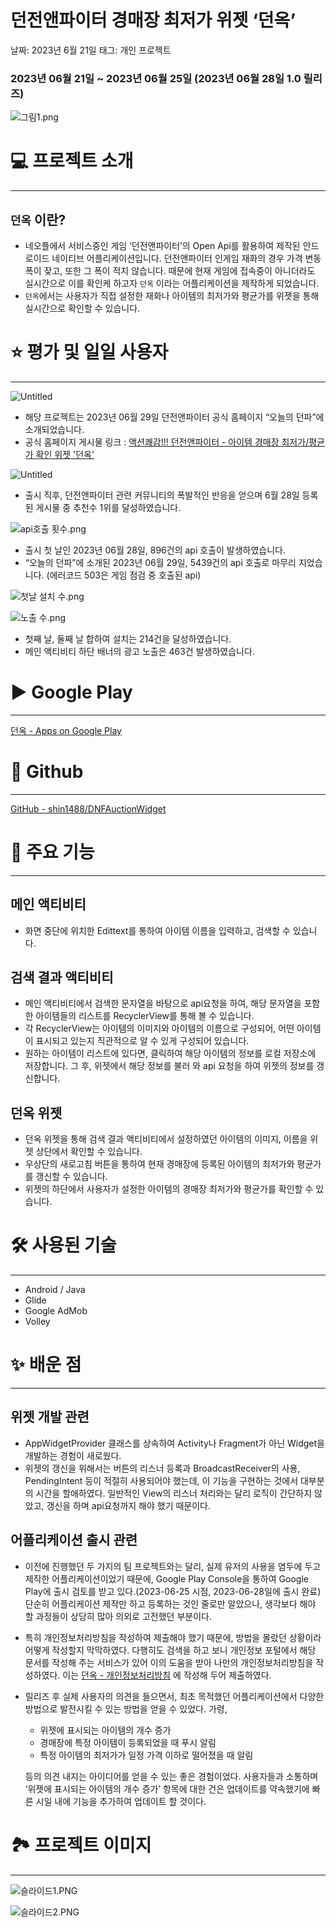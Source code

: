 # 던전앤파이터 경매장 최저가 위젯 ‘던옥’

날짜: 2023년 6월 21일
태그: 개인 프로젝트

### 2023년 06월 21일 ~ 2023년 06월 25일 (2023년 06월 28일 1.0 릴리즈)

![그림1.png](./readme/icon_logo.png)

# 💻 프로젝트 소개

---

## `던옥` 이란?

- 네오플에서 서비스중인 게임 ‘던전앤파이터’의 Open Api를 활용하여 제작된 안드로이드 네이티브 어플리케이션입니다. 던전앤파이터 인게임 재화의 경우 가격 변동폭이 잦고, 또한 그 폭이 적지 않습니다. 때문에 현재 게임에 접속중이 아니더라도 실시간으로 이를 확인케 하고자 `던옥` 이라는 어플리케이션을 제작하게 되었습니다.
- `던옥`에서는 사용자가 직접 설정한 재화나 아이템의 최저가와 평균가를 위젯을 통해 실시간으로 확인할 수 있습니다.

# ⭐ 평가 및 일일 사용자

---

![Untitled](./readme/Untitled.png)

- 해당 프로젝트는 2023년 06월 29일 던전앤파이터 공식 홈페이지 “오늘의 던파”에 소개되었습니다.
- 공식 홈페이지 게시물 링크 : [액션쾌감!!! 던전앤파이터 - 아이템 경매장 최저가/평균가 확인 위젯 '던옥'](https://df.nexon.com/df/community/dnfboard?title_type=3&view_type=all&mode=view&no=2818761&job=99&grow_type=0)

![Untitled](./readme/Untitled%201.png)

- 출시 직후, 던전앤파이터 관련 커뮤니티의 폭발적인 반응을 얻으며 6월 28일 등록된 게시물 중 추천수 1위를 달성하였습니다.

![api호출 횟수.png](./readme/api_count.png)

- 출시 첫 날인 2023년 06월 28일, 896건의 api 호출이 발생하였습니다.
- “오늘의 던파”에 소개된 2023년 06월 29일, 5439건의 api 호출로 마무리 지었습니다. (에러코드 503은 게임 점검 중 호출된 api)

![첫날 설치 수.png](./readme/install_count.png)

![노출 수.png](./readme/ad_view.png)

- 첫째 날, 둘째 날 합하여 설치는 214건을 달성하였습니다.
- 메인 액티비티 하단 배너의 광고 노출은 463건 발생하였습니다.

# ▶️ Google Play

---

[던옥 - Apps on Google Play](https://play.google.com/store/apps/details?id=com.shin.dnfauctionwidget)

# 🐙 Github

---

[GitHub - shin1488/DNFAuctionWidget](https://github.com/shin1488/DNFAuctionWidget)

# 📝 주요 기능

---

## 메인 액티비티

- 화면 중단에 위치한 Edittext를 통하여 아이템 이름을 입력하고, 검색할 수 있습니다.

## 검색 결과 액티비티

- 메인 액티비티에서 검색한 문자열을 바탕으로 api요청을 하여, 해당 문자열을 포함한 아이템들의 리스트를 RecyclerView를 통해 볼 수 있습니다.
- 각 RecyclerView는 아이템의 이미지와 아이템의 이름으로 구성되어, 어떤 아이템이 표시되고 있는지 직관적으로 알 수 있게 구성되어 있습니다.
- 원하는 아이템이 리스트에 있다면, 클릭하여 해당 아이템의 정보를 로컬 저장소에 저장합니다. 그 후, 위젯에서 해당 정보를 불러 와 api 요청을 하여 위젯의 정보를 갱신합니다.

## 던옥 위젯

- 던옥 위젯을 통해 검색 결과 액티비티에서 설정하였던 아이템의 이미지, 이름을 위젯 상단에서 확인할 수 있습니다.
- 우상단의 새로고침 버튼을 통하여 현재 경매장에 등록된 아이템의 최저가와 평균가를 갱신할 수 있습니다.
- 위젯의 하단에서 사용자가 설정한 아이템의 경매장 최저가와 평균가를 확인할 수 있습니다.

# 🛠 사용된 기술

---

- Android / Java
- Glide
- Google AdMob
- Volley

# ✨ 배운 점

---

## 위젯 개발 관련

- AppWidgetProvider 클래스를 상속하여 Activity나 Fragment가 아닌 Widget을 개발하는 경험이 새로웠다.
- 위젯의 갱신을 위해서는 버튼의 리스너 등록과 BroadcastReceiver의 사용, PendingIntent 등이 적절히 사용되어야 했는데, 이 기능을 구현하는 것에서 대부분의 시간을 할애하였다. 일반적인 View의 리스너 처리와는 달리 로직이 간단하지 않았고, 갱신을 하며 api요청까지 해야 했기 때문이다.

## 어플리케이션 출시 관련

- 이전에 진행했던 두 가지의 팀 프로젝트와는 달리, 실제 유저의 사용을 염두에 두고 제작한 어플리케이션이었기 때문에, Google Play Console을 통하여 Google Play에 출시 검토를 받고 있다.(2023-06-25 시점, 2023-06-28일에 출시 완료) 단순히 어플리케이션 제작만 하고 등록하는 것인 줄로만 알았으나, 생각보다 해야 할 과정들이 상당히 많아 의외로 고전했던 부분이다.
- 특히 개인정보처리방침을 작성하여 제출해야 했기 때문에, 방법을 몰랐던 상황이라 어떻게 작성할지 막막하였다. 다행히도 검색을 하고 보니 개인정보 포털에서 해당 문서를 작성해 주는 서비스가 있어 이의 도움을 받아 나만의 개인정보처리방침을 작성하였다. 이는 [던옥 - 개인정보처리방침](https://www.notion.so/4fdb3dc1bf5d4a67b49b1161f00ed474?pvs=21) 에 작성해 두어 제출하였다.
- 릴리즈 후 실제 사용자의 의견을 들으면서, 최초 목적했던 어플리케이션에서 다양한 방법으로 발전시킬 수 있는 방법을 얻을 수 있었다. 가령,
    - 위젯에 표시되는 아이템의 개수 증가
    - 경매장에 특정 아이템이 등록되었을 때 푸시 알림
    - 특정 아이템의 최저가가 일정 가격 이하로 떨어졌을 때 알림
    
    등의 의견 내지는 아이디어를 얻을 수 있는 좋은 경험이었다. 사용자들과 소통하며 ‘위젯에 표시되는 아이템의 개수 증가’ 항목에 대한 건은 업데이트를 약속했기에 빠른 시일 내에 기능을 추가하여 업데이트 할 것이다.
    

# 🏞️ 프로젝트 이미지

---

![슬라이드1.PNG](./readme/preview1.PNG)

![슬라이드2.PNG](./readme/preview2.PNG)
